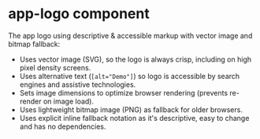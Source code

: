 # app-logo component

The app logo using descriptive & accessible markup with vector image and bitmap fallback:

* Uses vector image (SVG), so the logo is always crisp, including on high pixel density screens.
* Uses alternative text (`[alt="Demo"]`) so logo is accessible by search engines and assistive technologies.
* Sets image dimensions to optimize browser rendering (prevents re-render on image load).
* Uses lightweight bitmap image (PNG) as fallback for older browsers.
* Uses explicit inline fallback notation as it's descriptive, easy to change and has no dependencies.
